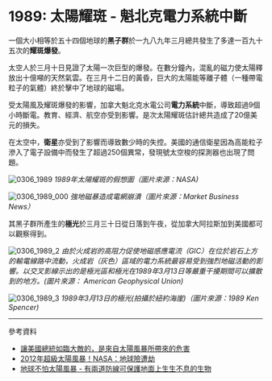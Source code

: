 # 1989: 太陽耀斑 - 魁北克電力系統中斷

一個大小相等於五十四個地球的**黑子群**於一九八九年三月總共發生了多達一百九十五次的**耀斑爆發**。

太空人於三月十日見證了太陽一次巨型的爆發。在數分鐘內，混亂的磁力使太陽釋放出十億噸的天然氣雲。在三月十二日的黃昏，巨大的太陽能等離子體（一種帶電粒子的氣體）終於擊中了地球的磁場。

受太陽風及耀斑爆發的影響，加拿大魁北克水電公司**電力系統**中斷，導致超過9個小時斷電。教育、經濟、航空亦受到影響。是次太陽耀斑估計總共造成了20億美元的損失。

在太空中，**衛星**亦受到了影響而導致數少時的失控。美國的通信衛星因為高能粒子滲入了電子設備中而發生了超過250個異常，發現號太空梭的探測器也出現了問題。

![0306_1989](./static/0306_1989.jpg)
*1989年太陽耀斑的假想圖（圖片來源：NASA)*

![0306_1989_000](./static/0306_1989_000.jpg)
*強地磁暴造成電網崩潰（圖片來源：Market Business News）*

其黑子群所產生的**極光**於三月三十日從日落到午夜，從加拿大阿拉斯加到美國都可以觀察得到。

![0306_1989_2](./static/0306_1989_2.jpg)
*由於火成岩的高阻力促使地磁感應電流（GIC）在位於岩石上方的輸電線路中流動，火成岩（灰色）區域的電力系統最容易受到強烈地磁活動的影響。以交叉影線示出的是極光區和極光在1989年3月13日等嚴重干擾期間可以擴散到的地方。(圖片來源： American Geophysical Union)*

![0306_1989_3](./static/0306_1989_3.png) *1989年3月13日的極光(拍攝於紐約海崖)（圖片來源：1989 Ken Spencer)*

---

參考資料

- [讓美國總統如臨大敵的，是來自太陽風暴所帶來的危害](http://tech.sina.com.cn/d/s/2018-07-04/doc-ihevauxk0473676.shtml)
- [2012年超級太陽風暴！NASA：地球險遭劫](http://www.epochtimes.com/b5/14/7/26/n4209687.htm)
- [地球不怕太陽風暴 - 有兩道防線可保護地面上生生不息的生物](http://www.people.com.cn/BIG5/paper68/823/107787.html)

